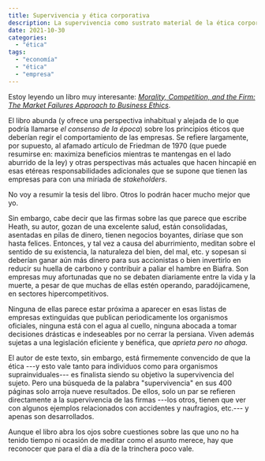 ```yaml
---
title: Supervivencia y ética corporativa
description: La supervivencia como sustrato material de la ética corporativa
date: 2021-10-30
categories:
  - "ética"
tags:
  - "economía"
  - "ética"
  - "empresa"
---
```


Estoy leyendo un libro muy interesante: [_Morality, Competition, and the Firm: The Market Failures Approach to Business Ethics_](https://www.goodreads.com/book/show/20958352-morality-competition-and-the-firm).

El libro abunda (y ofrece una perspectiva inhabitual y alejada de lo que podría llamarse _el consenso de la época_) sobre los principios éticos que deberían regir el comportamiento de las empresas. Se refiere largamente, por supuesto, al afamado artículo de Friedman de 1970 (que puede resumirse en: maximiza beneficios mientras te mantengas en el lado aburrido de la ley) y otras perspectivas más actuales que hacen hincapié en esas etéreas responsabilidades adicionales que se supone que tienen las empresas para con una miríada de _stakeholders_.

No voy a resumir la tesis del libro. Otros lo podrán hacer mucho mejor que yo.

Sin embargo, cabe decir que las firmas sobre las que parece que escribe Heath, su autor, gozan de una excelente salud, están consolidadas, asentadas en pilas de dinero, tienen negocios boyantes, diríase que son hasta felices. Entonces, y tal vez a causa del aburrimiento, meditan sobre el sentido de su existencia, la naturaleza del bien, del mal, etc. y sopesan si deberían ganar aún más dinero para sus accionistas o bien invertirlo en reducir su huella de carbono y contribuir a paliar el hambre en Biafra. Son empresas muy afortunadas que no se debaten diariamente entre la vida y la muerte, a pesar de que muchas de ellas estén operando, paradójicamene, en sectores hipercompetitivos.

Ninguna de ellas parece estar próxima a aparecer en esas listas de empresas extinguidas que publican periodicamente los organismos oficiales, ninguna está con el agua al cuello, ninguna abocada a tomar decisiones drásticas e indeseables por no cerrar la persiana. Viven además sujetas a una legislación eficiente y benéfica, que _aprieta pero no ahoga_.

El autor de este texto, sin embargo, está firmemente convencido de que la ética ---y esto vale tanto para individuos como para organismos suprainviduales--- es finalista siendo su objetivo la supervivencia del sujeto. Pero una búsqueda de la palabra "supervivencia" en sus 400 páginas solo arroja nueve resultados. De ellos, solo un par se refieren directamente a la supervivencia de las firmas ---los otros, tienen que ver con algunos ejemplos relacionados con accidentes y naufragios, etc.--- y apenas son desarrollados.

Aunque el libro abra los ojos sobre cuestiones sobre las que uno no ha tenido tiempo ni ocasión de meditar como el asunto merece, hay que reconocer que para el día a día de la trinchera poco vale.